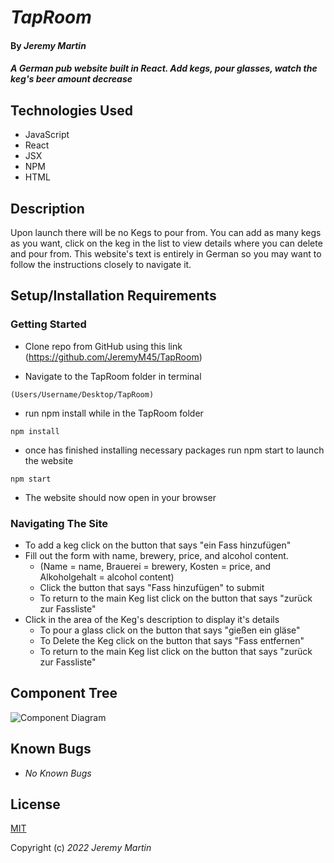 # _TapRoom_

#### By _**Jeremy Martin**_

#### _A German pub website built in React. Add kegs, pour glasses, watch the keg's beer amount decrease_

## Technologies Used

* JavaScript
* React
* JSX
* NPM
* HTML

## Description

Upon launch there will be no Kegs to pour from. You can add as many kegs as you want, click on the keg in the list to view details where you can delete and pour from. This website's text is entirely in German so you may want to follow the instructions closely to navigate it.  

## Setup/Installation Requirements

### Getting Started

* Clone repo from GitHub using this link (https://github.com/JeremyM45/TapRoom)

* Navigate to the TapRoom folder in terminal
```
(Users/Username/Desktop/TapRoom)
```
* run npm install while in the TapRoom folder
```
npm install
```
* once has finished installing necessary packages run npm start to launch the website
```
npm start
```
* The website should now open in your browser

### Navigating The Site
* To add a keg click on the button that says "ein Fass hinzufügen"
* Fill out the form with name, brewery, price, and alcohol content. 
	* (Name = name, Brauerei = brewery, Kosten = price, and Alkoholgehalt = alcohol content)
	* Click the button that says "Fass hinzufügen" to submit
	* To return to the main Keg list click on the button that says "zurück zur Fassliste"
* Click in the area of the Keg's description to display it's details
	* To pour a glass click on the button that says "gießen ein gläse"
	* To Delete the Keg click on the button that says "Fass entfernen"
	* To return to the main Keg list click on the button that says "zurück zur Fassliste"


## Component Tree
![Component Diagram](https://i.gyazo.com/09e9eff04f33246de1d269e2e1fd5fee.png)
## Known Bugs

*  _No Known Bugs_

## License

[MIT](https://opensource.org/licenses/MIT)

Copyright (c) _2022_  _Jeremy Martin_